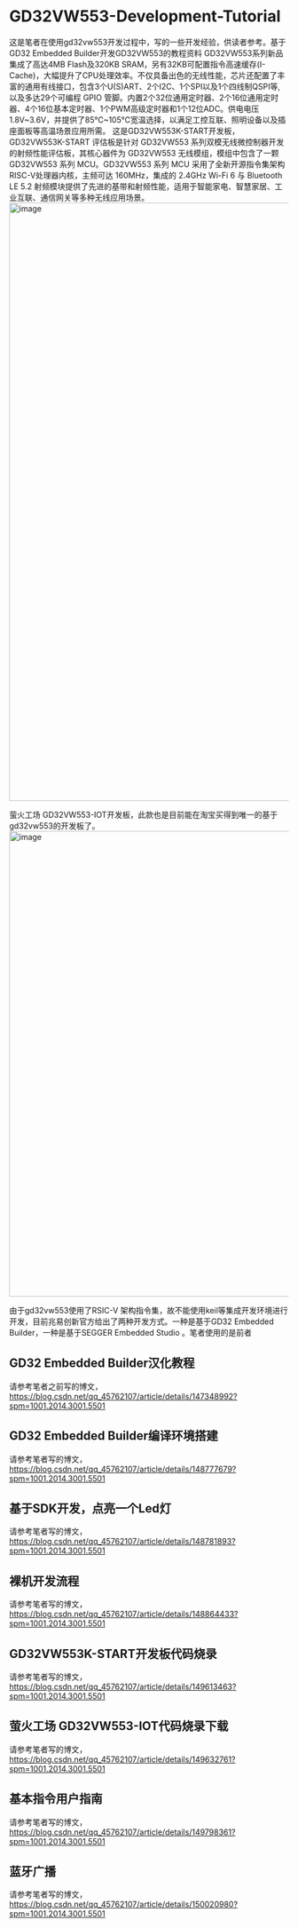# GD32VW553-Development-Tutorial

这是笔者在使用gd32vw553开发过程中，写的一些开发经验，供读者参考。基于GD32 Embedded Builder开发GD32VW553的教程资料
GD32VW553系列新品集成了高达4MB Flash及320KB SRAM，另有32KB可配置指令高速缓存(I-Cache)，大幅提升了CPU处理效率。不仅具备出色的无线性能，芯片还配置了丰富的通用有线接口，包含3个U(S)ART、2个I2C、1个SPI以及1个四线制QSPI等, 以及多达29个可编程 GPIO 管脚。内置2个32位通用定时器、2个16位通用定时器、4个16位基本定时器、1个PWM高级定时器和1个12位ADC。供电电压1.8V~3.6V，并提供了85℃~105℃宽温选择，以满足工控互联、照明设备以及插座面板等高温场景应用所需。
这是GD32VW553K-START开发板，GD32VW553K-START 评估板是针对 GD32VW553 系列双模无线微控制器开发的射频性能评估板，其核心器件为 GD32VW553 无线模组，模组中包含了一颗 GD32VW553 系列 MCU。GD32VW553 系列 MCU 采用了全新开源指令集架构 RISC-V处理器内核，主频可达 160MHz，集成的 2.4GHz Wi-Fi 6 与 Bluetooth LE 5.2 射频模块提供了先进的基带和射频性能，适用于智能家电、智慧家居、工业互联、通信网关等多种无线应用场景。
<img width="908" height="1078" alt="image" src="https://github.com/user-attachments/assets/e98efd65-da57-4119-a5e1-f92e4e0d7da4" />

萤火工场 GD32VW553-IOT开发板，此款也是目前能在淘宝买得到唯一的基于gd32vw553的开发板了。
<img width="852" height="839" alt="image" src="https://github.com/user-attachments/assets/25bcc2e9-7b71-4b2c-a9e3-8f32e1dd9d3b" />

由于gd32vw553使用了RSIC-V 架构指令集，故不能使用keil等集成开发环境进行开发，目前兆易创新官方给出了两种开发方式。一种是基于GD32 Embedded Builder，一种是基于SEGGER Embedded Studio 。笔者使用的是前者

## GD32 Embedded Builder汉化教程
请参考笔者之前写的博文，https://blog.csdn.net/qq_45762107/article/details/147348992?spm=1001.2014.3001.5501

## GD32 Embedded Builder编译环境搭建
请参考笔者写的博文，https://blog.csdn.net/qq_45762107/article/details/148777679?spm=1001.2014.3001.5501
## 基于SDK开发，点亮一个Led灯
请参考笔者写的博文，https://blog.csdn.net/qq_45762107/article/details/148781893?spm=1001.2014.3001.5501
## 裸机开发流程
请参考笔者写的博文，https://blog.csdn.net/qq_45762107/article/details/148864433?spm=1001.2014.3001.5501

## GD32VW553K-START开发板代码烧录
请参考笔者写的博文，https://blog.csdn.net/qq_45762107/article/details/149613463?spm=1001.2014.3001.5501
## 萤火工场 GD32VW553-IOT代码烧录下载
请参考笔者写的博文，https://blog.csdn.net/qq_45762107/article/details/149632761?spm=1001.2014.3001.5501
## 基本指令用户指南
请参考笔者写的博文，https://blog.csdn.net/qq_45762107/article/details/149798361?spm=1001.2014.3001.5501
## 蓝牙广播
请参考笔者写的博文，https://blog.csdn.net/qq_45762107/article/details/150020980?spm=1001.2014.3001.5501

